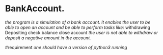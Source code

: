 # BankAccount.
*the program is a simulation of a bank account. it enables the user to be able to open an account and be able to perform tasks like:*
withdrawing
Depositing
check balance
close account
*the user is not able to withdraw or deposit a negative amount in the account.*

#requirement
*one should have a version of python3 running*